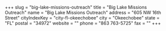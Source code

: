 +++
slug = "big-lake-missions-outreach"
title = "Big Lake Missions Outreach"
name = "Big Lake Missions Outreach"
address = "605 NW 16th Street"
cityIndexKey = "city-fl-okeechobee"
city = "Okeechobee"
state = "FL"
postal = "34972"
website = ""
phone = "863 763-5725"
fax = ""
+++
